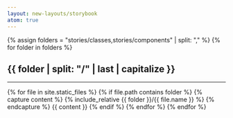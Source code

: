 ```yaml
---
layout: new-layouts/storybook
atom: true
---
```


{% assign folders = "stories/classes,stories/components" | split: "," %}
{% for folder in folders %}
## {{ folder | split: "/" | last | capitalize }}

---

{% for file in site.static_files %}
{% if file.path contains folder %}
{% capture content %}
{% include_relative {{ folder }}/{{ file.name }} %}
{% endcapture %}
{{ content }}
{% endif %}
{% endfor %}
{% endfor %}
